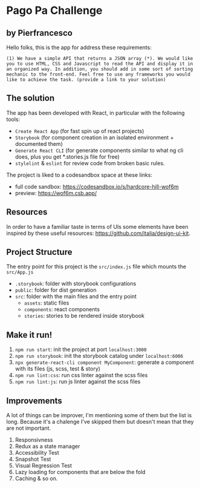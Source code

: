 # Pago Pa Challenge
## by Pierfrancesco

Hello folks, this is the app for address these requirements:

`
(1) We have a simple API that returns a JSON array (*). We would like you to use HTML, CSS and Javascript to read the API and display it in an organized way. In addition, you should add in some sort of sorting mechanic to the front-end. Feel free to use any frameworks you would like to achieve the task. (provide a link to your solution)
`

## The solution

The app has been developed with React, in particular with the following tools:

- `Create React App` (for fast spin up of react projects)
- `Storybook` (for component creation in an isolated environment + documented them)
- `Generate React CLI` (for generate components similar to what ng cli does, plus you get *.stories.js file for free)
- `stylelint` & `eslint` for review code from broken basic rules.

The project is liked to a codesandbox space at these links:

- full code sandbox: https://codesandbox.io/s/hardcore-hill-wof6m
- preview: https://wof6m.csb.app/

## Resources

In order to have a familiar taste in terms of UIs some elements have been inspired by these
useful resources: https://github.com/italia/design-ui-kit.

## Project Structure

The entry point for this project is the `src/index.js` file which mounts the `src/App.js`

- `.storybook`: folder with storybook configurations
- `public`: folder for dist generation
- `src`: folder with the main files and the entry point
  - `assets`: static files
  - `components`: react components
  - `stories`: stories to be rendered inside storybook
  
## Make it run!

1. `npm run start`: init the project at port `localhost:3000`
2. `npm run storybook`: init the storybook catalog under `localhost:6006`
3. `npx generate-react-cli component MyComponent`: generate a component with its files (js, scss, test & story)
4. `npm run lint:css`: run css linter against the scss files
5. `npm run lint:js`: run js linter against the scss files

## Improvements

A lot of things can be improver, I'm mentioning some of them but the list is long. 
Because it's a chalenge I've skipped them but doesn't mean that they are not important.

1. Responsivness
2. Redux as a state manager
3. Accessibility Test
4. Snapshot Test
5. Visual Regression Test
6. Lazy loading for components that are below the fold
7. Caching & so on.

